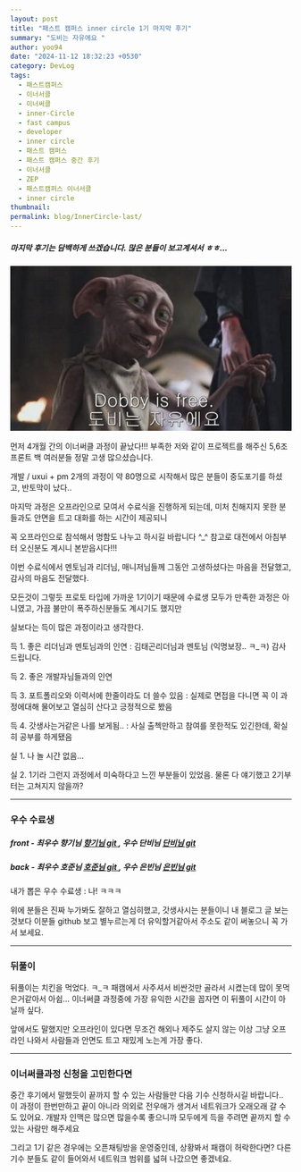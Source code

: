 ```yaml
---
layout: post
title: "패스트 캠퍼스 inner circle 1기 마지막 후기"
summary: "도비는 자유에요 "
author: yoo94
date: "2024-11-12 18:32:23 +0530"
category: DevLog
tags:
  - 패스트캠퍼스
  - 이너서클
  - 이너써클
  - inner-Circle
  - fast campus
  - developer
  - inner circle
  - 패스트 캠퍼스
  - 패스트 캠퍼스 중간 후기
  - 이너서클
  - ZEP
  - 패스트캠퍼스 이너서클
  - inner circle
thumbnail:
permalink: blog/InnerCircle-last/
---
```


##### 마지막 후기는 담백하게 쓰겠습니다. 많은 분들이 보고계셔서 ㅎㅎ...

![이미지](/blog/postImg/free.png)

먼저 4개월 간의 이너써클 과정이 끝났다!!!
부족한 저와 같이 프로젝트를 해주신 5,6조 프론트 백 여러분들 정말 고생 많으셨습니다.

개발 / uxui + pm 2개의 과정이 약 80명으로 시작해서 많은 분들이 중도포기를 하셨고, 반토막이 났다..

마지막 과정은 오프라인으로 모여서 수료식을 진행하게 되는데, 미처 친해지지 못한 분들과도 안면을 트고 대화를 하는 시간이 제공되니

꼭 오프라인으로 참석해서 명함도 나누고 하시길 바랍니다 ^\_^ 참고로 대전에서 아침부터 오신분도 계시니 본받읍시다!!!

이번 수료식에서 멘토님과 리더님, 매니저님들께 그동안 고생하셨다는 마음을 전달했고, 감사의 마음도 전달했다.

모든것이 그렇듯 프로토 타입에 가까운 1기이기 때문에 수료생 모두가 만족한 과정은 아니였고, 가끔 불만이 폭주하신분들도 계시기도 했지만

실보다는 득이 많은 과정이라고 생각한다.

득 1. 좋은 리더님과 멘토님과의 인연 : 김태곤리더님과 멘토님 (익명보장.. ㅋ\_ㅋ) 감사드립니다.

득 2. 좋은 개발자님들과의 인연

득 3. 포트폴리오와 이력서에 한줄이라도 더 쓸수 있음 : 실제로 면접을 다니면 꼭 이 과정에대해 물어보고 열심히 산다고 긍정적으로 봤음

득 4. 갓생사는거같은 나를 보게됨.. : 사실 출첵만하고 참여를 못한적도 있긴한데, 확실히 공부를 하게됐음

실 1. 나 놀 시간 없음...

실 2. 1기라 그런지 과정에서 미숙하다고 느낀 부분들이 있었음. 물론 다 얘기했고 2기부터는 고쳐지지 않을까?

---

### 우수 수료생

##### front - 최우수 향기님 <a href="https://github.com/2scent"> 향기님 git </a>, 우수 단비님 <a href="https://github.com/dvlpDana"> 단비님 git </a>

##### back - 최우수 호준님 <a href="https://github.com/psh10066"> 호준님 git </a> , 우수 은빈님 <a href="https://github.com/kail-is"> 은빈님 git </a>

내가 뽑은 우수 수료생 : 나! ㅋㅋㅋ

위에 분들은 진짜 누가봐도 잘하고 열심히했고, 갓생사시는 분들이니 내 블로그 글 보는것보다 이분들 github 보고 별누르는게 더 유익할거같아서
주소도 같이 써놓으니 꼭 가서 보세요.

---

### 뒤풀이

뒤풀이는 치킨을 먹었다. ㅋ\_ㅋ 패캠에서 사주셔서 비싼것만 골라서 시켰는데 많이 못먹은거같아서 아쉽...
이너써클 과정중에 가장 유익한 시간을 꼽자면 이 뒤풀이 시간이 아닐까 싶다.

앞에서도 말했지만 오프라인이 있다면 무조건 해외나 제주도 살지 않는 이상 그냥 오프라인 나와서 사람들과 안면도 트고 재밌게 노는게
가장 좋다.

---

### 이너써클과정 신청을 고민한다면

중간 후기에서 말했듯이 끝까지 할 수 있는 사람들만 다음 기수 신청하시길 바랍니다.. 이 과정이 한번만하고 끝이 아니라 의외로 전우애가
생겨서 네트워크가 오래오래 갈 수도 있어요. 개발자 인맥은 많으면 많을수록 좋으니까 모두에게 득을 주려면 끝까지 할 수 있는 사람만 해주세요

그리고 1기 같은 경우에는 오픈채팅방을 운영중인데, 상황봐서 패캠이 허락한다면? 다른 기수 분들도 같이 들어와서 네트워크 범위를 넓혀 나갔으면
좋겠네요.
